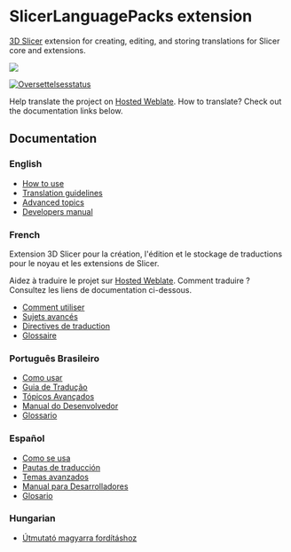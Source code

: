 # SlicerLanguagePacks extension

[3D Slicer](https://www.slicer.org) extension for creating, editing, and storing translations for Slicer core and extensions.

![](Docs/ExampleTranslations.png)

<a href="https://hosted.weblate.org/engage/3d-slicer/">
<img src="https://hosted.weblate.org/widgets/3d-slicer/-/horizontal-auto.svg" alt="Oversettelsesstatus" />
</a>

Help translate the project on [Hosted Weblate](https://hosted.weblate.org/engage/3d-slicer/). How to translate? Check out the documentation links below.

## Documentation

### English

  - [How to use](HowToUse.md)
  - [Translation guidelines](TranslationGuidelines.md)
  - [Advanced topics](AdvancedUse.md)
  - [Developers manual](DevelopersManual.md)

### French

Extension 3D Slicer pour la création, l'édition et le stockage de traductions pour le noyau et les extensions de Slicer.

Aidez à traduire le projet sur [Hosted Weblate](https://hosted.weblate.org/engage/3d-slicer/). Comment traduire ? Consultez les liens de documentation ci-dessous.

  - [Comment utiliser](HowToUse_fr.md)
  - [Sujets avancés](AdvancedUse_fr.md)
  - [Directives de traduction](TranslationGuidelines_fr.md)
  - [Glossaire](Glossary_fr.md)


### Português Brasileiro

  - [Como usar](HowToUse_pt-br.md)
  - [Guia de Tradução](TranslationGuidelines_pt-br.md)
  - [Tópicos Avançados](AdvancedUse_pt-br.md)
  - [Manual do Desenvolvedor](DevelopersManual_pt-br.md)
  - [Glossario](Glossary_pt-br.md)

  ### Español

  - [Como se usa](HowToUse_es_419.md)
  - [Pautas de traducción](TranslationGuidelines-esp.md)
  - [Temas avanzados](AdvancedUse_esp.md)
  - [Manual para Desarrolladores](DevelopersManual_esp.md)
  - [Glosario](Glossary_es.md)

### Hungarian

- [Útmutató magyarra fordításhoz](TranslationGuidelines_hu.md)
